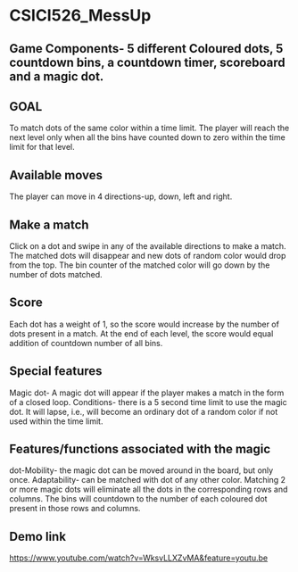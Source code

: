 # CSICI526_MessUp

## Game Components- 5 different Coloured dots, 5 countdown bins, a countdown timer, scoreboard and a magic dot. 

## GOAL 
To match dots of the same color within a time limit. The player will reach the next level only when all the bins have counted down to zero within the time limit for that level.

## Available moves 
The player can move in 4 directions-up, down, left and right.

## Make a match 
Click on a dot and swipe in any of the available directions to make a match. The matched dots will disappear and new dots of random color would drop from the top. 
The bin counter of the matched color will go down by the number of dots matched.

## Score 
Each dot has a weight of 1, so the score would increase by the number of dots present in a match. At the end of each level, the score would equal addition of countdown number of all bins.


## Special features
Magic dot- A magic dot will appear if the player makes a match in the form of a closed loop. 
Conditions- there is a 5 second time limit to use the magic dot. It will lapse, i.e., will become an ordinary dot of a random color if not used within the time limit. 

## Features/functions associated with the magic 
dot-Mobility- the magic dot can be moved around in the board, but only once.
Adaptability- can be matched with dot of any other color. 
Matching 2 or more magic dots will eliminate all the dots in the corresponding rows and columns. The bins will countdown to the number of each coloured dot present in those rows and columns.

## Demo link
https://www.youtube.com/watch?v=WksvLLXZvMA&feature=youtu.be





